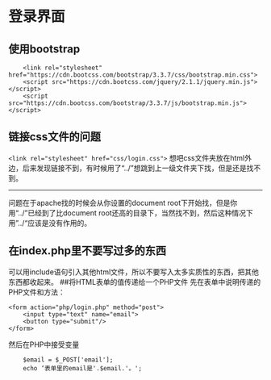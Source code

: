 # 登录界面
## 使用bootstrap
```
	<link rel="stylesheet" href="https://cdn.bootcss.com/bootstrap/3.3.7/css/bootstrap.min.css">
	<script src="https://cdn.bootcss.com/jquery/2.1.1/jquery.min.js"></script>
	<script src="https://cdn.bootcss.com/bootstrap/3.3.7/js/bootstrap.min.js"></script>
```
## 链接css文件的问题
`<link rel="stylesheet" href="css/login.css">`
想吧css文件夹放在html外边，后来发现链接不到，有时候用了“../”想跳到上一级文件夹下找，但是还是找不到。
___
问题在于apache找的时候会从你设置的document root下开始找，但是你用“../”已经到了比document root还高的目录下，当然找不到，然后这种情况下用”../“应该是没有作用的。
## 在index.php里不要写过多的东西
可以用include语句引入其他html文件，所以不要写入太多实质性的东西，把其他东西都收起来。
##将HTML表单的值传递给一个PHP文件
先在表单中说明传递的PHP文件和方法：
```
<form action="php/login.php" method="post">
	<input type="text" name="email">
    <button type="submit"/>
</form>
```
然后在PHP中接受变量
```
	$email = $_POST['email'];
    echo ‘表单里的email是'.$email.'。';
```
